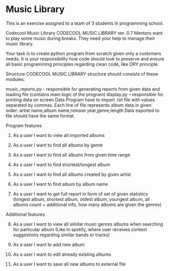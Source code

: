 # Music Library #

This is an exercise assigned to a team of 3 students in programming school.

Codecool Music Library
CODECOOL MUSIC LIBRARY ver. 0.7
Mentors want to play some music during breaks. They need your help to manage their music library.

Your task is to create python program from scratch given only a customers needs. It is your responsibility how code should look to preserve and ensure all basic programming principles regarding clean code, like DRY principle.

Structure CODECOOL MUSIC LIBRARY structure should consists of these modules:

music_reports.py - responsible for generating reports from given data and loading file (contains main logic of the program)
display.py – responsible for printing data on screen
Data Program have to import .txt file with values separated by commas. Each line of file represents album data in given order: artist name,album name,release year,genre,length Data exported to file should have the same format.

Program features

1. As a user I want to view all imported albums 

2. As a user I want to find all albums by genre

3. As a user I want to find all albums from given time range

4. As a user I want to find shortest/longest album

5. As a user I want to find all albums created by given artist

6. As a user I want to find album by album name

7. As a user I want to get full report in form of set of given statistics (longest album, shortest album, oldest album, youngest album, all albums count + additional info, how many albums are given the genres)

Additional features

8. As a user I want to view all similar music genres albums when searching for particular album (Like in spotify, where user receives context suggestions regarding similar bands or tracks)

9. As a user I want to add new album

10. As a user I want to edit already existing albums

11. As a user I want to save all new albums to external file